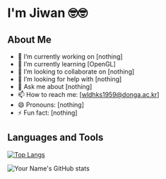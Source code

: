 # I'm Jiwan 🤓🤓

## About Me
- 🔭 I’m currently working on [nothing]
- 🌱 I’m currently learning [OpenGL]
- 👯 I’m looking to collaborate on [nothing]
- 🤔 I’m looking for help with [nothing]
- 💬 Ask me about [nothing]
- 📫 How to reach me: [wldhks1959@donga.ac.kr]
- 😄 Pronouns: [nothing]
- ⚡ Fun fact: [nothing]
## Languages and Tools
[![Top Langs](https://github-readme-stats.vercel.app/api/top-langs/?username=yourusername&layout=compact)](https://github.com/anuraghazra/github-readme-stats)

![Your Name's GitHub stats](https://github-readme-stats.vercel.app/api?username=yourusername&show_icons=true&theme=radical)
